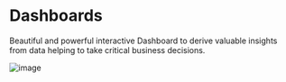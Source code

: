# Dashboards
Beautiful and powerful interactive Dashboard to derive valuable insights from data helping to take critical business decisions.

![image](.png)
